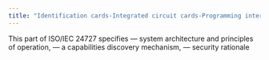 ```yaml
---
title: "Identification cards-Integrated circuit cards-Programming interfaces (24727)"
---
```


This part of ISO/IEC 24727 specifies
― system architecture and principles of operation,
― a capabilities discovery mechanism,
― security rationale

